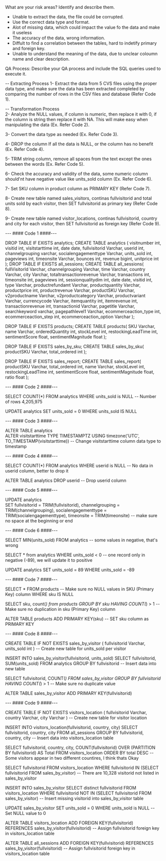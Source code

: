 What are your risk areas? Identify and describe them.

- Unable to extract the data, the file could be corrupted.
- Use the correct data type and format.
- Alot of missing data, which could impact the value fo the data and make it useless
- The accuracy of the data, wrong information.
- Diffult to find a correlation between the tables, hard to indetify primary and foreign key.
- Unable to understand the meaning of the data, due to unclear coloumn name and clear description.


QA Process:
Describe your QA process and include the SQL queries used to execute it.

-- Extracting Process
1- Extract the data from 5 CVS files using the proper data type, 
   and make sure the data has been extracted completed by comparing the number of rows in the CSV files and database (Refer Code 1).

-- Transformation Process  
2- Analyze the NULL values, if column is numeric, then replace it with 0, 
   if the column is string then replace it with NA. This will make easy when manipulating the data (Ex. Refer Code 2).

3- Convert the data type as needed (Ex. Refer Code 3).

4- DROP the column If all the data is NULL, or the column has no benefit (Ex. Refer Code 4).

5- TRIM string column, remove all spaces from the text except the ones between the words (Ex. Refer Code 5).

6- Check the accuracy and validity of the data, some numeric column should'nt have negative value like units_sold column (Ex. Refer Code 6).

7- Set SKU column in product column as PRIMARY KEY (Refer Code 7).

8- Create new table named sales_visitors, continas fullvisitorid and total units sold by each visitor, 
   then SET fullvisitorid as primary key (Refer Code 8).
   
9- Create new table named visitor_locations, continas fullvisitorid, country and city for each visitor, 
   then SET fullvisitorid as foreign key (Refer Code 9).




--- #### Code 1 ####---

DROP TABLE IF EXISTS analytics; 
CREATE TABLE analytics (
            visitnumber int,
            visitid int,
            visitstarttime int,
            date date,
            fullvisitorid Varchar,
            userid int,
            channelgrouping varchar,
            socialengagementtype Varchar,
            units_sold int,
            pageviews int,
            timeonsite Varchar,
            bounces int,
            revenue bigint,
            unitprice int
);
DROP TABLE IF EXISTS all_sessions;
CREATE TABLE all_sessions( 
            fullVisitorId Varchar,
             channelgrouping Varchar,
              time Varchar,
             country Varchar,
             city Varchar,
             totaltransactionrevenue Varchar,
             transactions int,
             timeonsite int,
             pageviews int,
             sessionqualitydim int,
             date date,
             visitid int,
             type Varchar,
             productrefundamt Varchar,
             productquantity Varchar,
             productprice int,
             productrevenue Varchar,
             productSKU Varchar,
             v2productname Varchar,
             v2productcategory Varchar,
             productvariant Varchar,
             currencycode Varchar,
             itemquantity int,
             itemrevenue int,
             transactionrevenue int,
             transactionid Varchar,
             pagetitle Varchar,
             searchkeyword varchar,
             pagepathlevel1 Varchar,
            ecommerceaction_type int,
             ecommerceaction_step int,
             ecommerceaction_option Varchar
);

DROP TABLE IF EXISTS products;
CREATE TABLE products(
            SKU Varchar,
            name Varchar,
            orderedQuantity int,
            stockLevel int,
            restockingLeadTime int,
            sentimentScore float,
            sentimentMagnitude float
);

DROP TABLE IF EXISTS sales_by_sku;
CREATE TABLE sales_by_sku(
            productSKU Varchar,
            total_ordered int
);


DROP TABLE IF EXISTS sales_report;
CREATE TABLE sales_report(
            productSKU Varchar,
            total_ordered int,
            name Varchar,
            stockLevel int,
            restockingLeadTime int,
            sentimentScore float,
            sentimentMagnitude float,
            ratio float
);


--- #### Code 2 ####---

SELECT COUNT(*) FROM analytics
WHERE units_sold is NULL -- Number of rows 4,205,975

UPDATE analytics
SET units_sold = 0
WHERE units_sold IS NULL


--- #### Code 3 ####---

ALTER TABLE analytics  
ALTER visitstarttime TYPE TIMESTAMPTZ
USING timezone('UTC', TO_TIMESTAMP(visitstarttime)) -- Change visitstarttime column data type to timestamp


--- #### Code 4 ####---

SELECT COUNT(*) FROM analytics
WHERE userid is NULL -- No data in userid column, better to drop it

ALTER TABLE analytics DROP userid -- Drop userid column


--- #### Code 5 ####---

UPDATE analytics  
SET fullvisitorid = TRIM(fullvisitorid),
	channelgrouping = TRIM(channelgrouping),
	socialengagementtype = TRIM(socialengagementtype),
	timeonsite = TRIM(timeonsite) -- make sure no space at the beginning or end
	
	
--- #### Code 6 ####---	

SELECT MIN(units_sold) FROM analytics -- some values in negative, that's wrong

SELECT * from analytics 
WHERE units_sold < 0 -- one record only in negative (-89), we will update it to positive

UPDATE analytics
SET units_sold = 89
WHERE units_sold = -89


--- #### Code 7 ####---	

SELECT * FROM products -- Make sure no NULL values in SKU (Primary Key) column
WHERE sku IS NULL

SELECT sku, count(*) from products
GROUP BY sku
HAVING COUNT(*) > 1 -- Make sure no duplication in sku (Primary Key) column

ALTER TABLE products ADD PRIMARY KEY(sku) -- SET sku column as PRIMARY KEY



--- #### Code 8 ####---	

CREATE TABLE IF NOT EXISTS sales_by_visitor (
	fullvisitorid Varchar,
	units_sold int
) -- Create new table for units_sold per visitor

INSERT INTO sales_by_visitor(fullvisitorid, units_sold)
	SELECT fullvisitorid, SUM(units_sold)
	FROM analytics
	GROUP BY fullvisitorid -- Insert data into new table


SELECT fullvisitorid, COUNT(*) FROM sales_by_visitor
GROUP BY fullvisitorid
HAVING COUNT(*) > 1 -- Make sure no duplicate value

ALTER TABLE sales_by_visitor ADD PRIMARY KEY(fullvisitorid)


--- #### Code 9 ####---	

CREATE TABLE IF NOT EXISTS visitors_location (
	fullvisitorid Varchar,
	country Varchar,
	city Varchar
) -- Create new table for visitor location

INSERT INTO visitors_location(fullvisitorid, country, city)
	SELECT fullvisitorid, country, city
	FROM all_sessions
	GROUP BY fullvisitorid, country, city -- Insert data into visitors_location table
					

SELECT fullvisitorid, country, city,
COUNT(fullvisitorid) OVER (PARTITION BY fullvisitorid) AS Total
FROM visitors_location
ORDER BY total DESC -- Some visitors appear in two different countires, I think thats Okay

SELECT fullvisitorid
	FROM visitors_location
	WHERE fullvisitorid IN (SELECT fullvisitorid FROM sales_by_visitor) -- There are 10,328 visitorid not listed in sales_by_visitor
	
INSERT INTO sales_by_visitor
	SELECT distinct fullvisitorid
	FROM visitors_location
	WHERE fullvisitorid NOT IN (SELECT fullvisitorid FROM sales_by_visitor) -- Insert missing visitorid into sales_by_visitor table
	
UPDATE sales_by_visitor
SET units_sold = 0
WHERE units_sold is NULL -- Set NULL value to 0	


ALTER TABLE visitors_location ADD FOREIGN KEY(fullvisitorid) 
	REFERENCES sales_by_visitor(fullvisitorid) -- Assign fullvisitorid foreign key in visitors_location table

ALTER TABLE all_sessions ADD FOREIGN KEY(fullvisitorid) 
	REFERENCES sales_by_visitor(fullvisitorid) -- Assign fullvisitorid foreign key in visitors_location table
